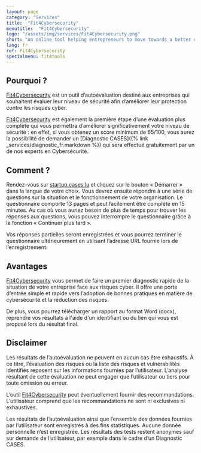 ```yaml
---
layout: page
category: "Services"
title:  "Fit4Cybersecurity"
menutitle:  "Fit4Cybersecurity"
logo: "/assets/img/services/Fit4Cybersecurity.png"
short: "An online tool helping entrepreneurs to move towards a better cybersecurity strategy."
lang: fr
ref: Fit4Cybersecurity
specialmenu: fit4tools
---
```


## Pourquoi ?

[Fit4Cybersecurity](http://startup.cases.lu) est un outil d’autoévaluation destiné aux entreprises qui souhaitent évaluer leur niveau de sécurité afin d’améliorer leur protection contre les risques cyber.

[Fit4Cybersecurity](http://startup.cases.lu) est également la première étape d’une évaluation plus complète qui vous permettra d’améliorer significativement votre niveau de sécurité : en effet, si vous obtenez un score minimum de 65/100, vous aurez la possibilité de demander un [Diagnostic CASES]({% link _services/diagnostic_fr.markdown %}) qui sera effectué gratuitement par un de nos experts en Cybersécurité.

## Comment ?

Rendez-vous sur [startup.cases.lu](https://startup.cases.lu) et cliquez sur le bouton « Démarrer » dans la langue de votre choix. Vous devrez ensuite répondre à une série de questions sur la situation et le fonctionnement de votre organisation. Le questionnaire comporte 13 pages et peut facilement être complété en 15 minutes. Au cas où vous auriez besoin de plus de temps pour trouver les réponses aux questions, vous pouvez interrompre le questionnaire grâce à la fonction « Continuer plus tard ».

Vos réponses partielles seront enregistrées et vous pourrez terminer le questionnaire ultérieurement en utilisant l’adresse URL fournie lors de l’enregistrement.

## Avantages

[Fit4Cybersecurity](http://startup.cases.lu) vous permet de faire un premier diagnostic rapide de la situation de votre entreprise face aux risques cyber. Il offre une porte d’entrée simple et rapide vers l’adoption de bonnes pratiques en matière de cybersécurité et la réduction des risques.

De plus, vous pourrez télécharger un rapport au format Word (docx), reprendre vos résultats à l'aide d'un identifiant ou du lien qui vous est proposé lors du résultat final.

## Disclaimer

Les résultats de l’autoévaluation ne peuvent en aucun cas être exhaustifs. À ce titre, l’évaluation des risques ou la liste des risques et vulnérabilités identifiés reposent sur les informations fournies par l’utilisateur. L’analyse résultant de cette évaluation ne peut engager que l’utilisateur ou tiers pour toute omission ou erreur.

L’outil [Fit4Cybersecurity](http://startup.cases.lu) peut éventuellement fournir des recommandations. L’utilisateur comprend que les recommandations ne sont ni exclusives ni exhaustives.

Les résultats de l’autoévaluation ainsi que l’ensemble des données fournies par l’utilisateur sont enregistrés à des fins statistiques. Aucune donnée personnelle n’est enregistrée. Les résultats des tests restent anonymes  sauf sur demande de l’utilisateur, par exemple dans le cadre d’un Diagnostic CASES.
